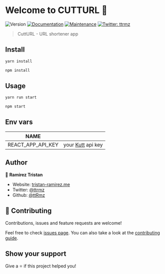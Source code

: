 # Welcome to CUTTURL 👋

![Version](https://img.shields.io/badge/version-0.1.0-blue.svg?cacheSeconds=2592000)
[![Documentation](https://img.shields.io/badge/documentation-yes-brightgreen.svg)](https://github.com/ttRmz/cutturl#readme)
[![Maintenance](https://img.shields.io/badge/Maintained%3F-yes-green.svg)](https://github.com/ttRmz/cutturl/graphs/commit-activity)
[![Twitter: ttrmz](https://img.shields.io/twitter/follow/ttrmz.svg?style=social)](https://twitter.com/ttrmz)

> CuttURL - URL shortener app

## Install

```sh
yarn install
```

```sh
npm install
```

## Usage

```sh
yarn run start
```

```sh
npm start
```

## Env vars

| NAME              |                                       |
| ----------------- | ------------------------------------- |
| REACT_APP_API_KEY | your [Kutt](https://kutt.it/) api key |

## Author

👤 **Ramirez Tristan**

- Website: [tristan-ramirez.me](https://www.tristan-ramirez.me)
- Twitter: [@ttrmz](https://twitter.com/ttrmz)
- Github: [@ttRmz](https://github.com/ttRmz)

## 🤝 Contributing

Contributions, issues and feature requests are welcome!

Feel free to check [issues page](https://github.com/ttRmz/cutturl/issues). You can also take a look at the [contributing guide](https://github.com/ttRmz/cutturl/blob/master/CONTRIBUTING.md).

## Show your support

Give a ⭐️ if this project helped you!
